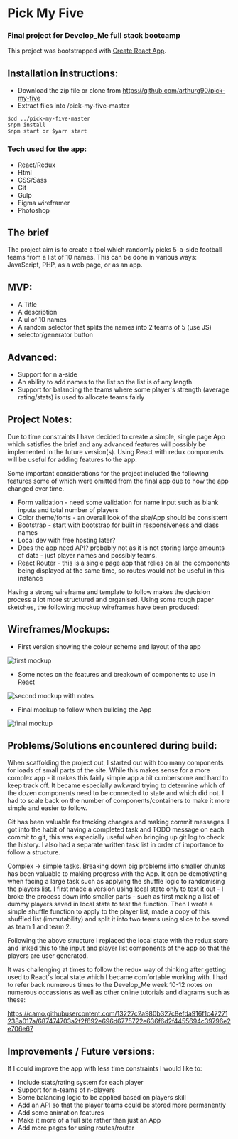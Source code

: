 # Pick My Five
### Final project for Develop_Me full stack bootcamp

This project was bootstrapped with [Create React App](https://github.com/facebookincubator/create-react-app).

## Installation instructions:
- Download the zip file or clone from https://github.com/arthurg90/pick-my-five
- Extract files into /pick-my-five-master

``` shell
$cd ../pick-my-five-master
$npm install
$npm start or $yarn start
```

### Tech used for the app:
- React/Redux
- Html
- CSS/Sass
- Git
- Gulp
- Figma wireframer
- Photoshop

## The brief

The project aim is to create a tool which randomly picks 5-a-side football teams from a list of 10 names. This can be done in various ways: JavaScript, PHP, as a web page, or as an app.

## MVP:
- A Title
- A description
- A ul of 10 names
- A random selector that splits the names into 2 teams of 5 (use JS)
- selector/generator button

## Advanced:

- Support for n a-side
- An ability to add names to the list so the list is of any length
- Support for balancing the teams where some player's strength (average rating/stats) is used to allocate teams fairly


## Project Notes:

Due to time constraints I have decided to create a simple, single page App which satisfies the brief and any advanced features will possibly be implemented in the future version(s). Using React with redux components will be useful for adding features to the app.

Some important considerations for the project included the following features some of which were omitted from the final app due to how the app changed over time.

- Form validation - need some validation for name input such as blank inputs and total number of players
- Color theme/fonts - an overall look of the site/App should be consistent
- Bootstrap - start with bootstrap for built in responsiveness and class names
- Local dev with free hosting later?
- Does the app need API? probably not as it is not storing large amounts of data - just player names and possibly teams.
- React Router - this is a single page app that relies on all the components being displayed at the same time, so routes would not be useful in this instance

Having a strong wireframe and template to follow makes the decision process a lot more structured and organised. Using some rough paper sketches, the following mockup wireframes have been produced:

## Wireframes/Mockups:
- First version showing the colour scheme and layout of the app

![first mockup](./notes-wireframes/mockup.jpg)

- Some notes on the features and breakown of components to use in React

![second mockup with notes](./notes-wireframes/mockup2.jpg)

- Final mockup to follow when building the App

![final mockup](./notes-wireframes/mockup3.jpg)

## Problems/Solutions encountered during build:

When scaffolding the project out, I started out with too many components for loads of small parts of the site. While this makes sense for a more complex app - it makes this fairly simple app a bit cumbersome and hard to keep track off. It became especially awkward trying to determine which of the dozen components need to be connected to state and which did not. I had to scale back on the number of components/containers to make it more simple and easier to follow.

Git has been valuable for tracking changes and making commit messages. I got into the habit of having a completed task and TODO message on each commit to git, this was especially useful when bringing up git log to check the history. I also had a separate written task list in order of importance to follow a structure.

Complex -> simple tasks. Breaking down big problems into smaller chunks has been valuable to making progress with the App. It can be demotivating when facing a large task such as applying the shuffle logic to randomising the players list. I first made a version using local state only to test it out - I broke the process down into smaller parts - such as first making a list of dummy players saved in local state to test the function. Then I wrote a simple shuffle function to apply to the player list, made a copy of this shuffled list (immutability) and split it into two teams using slice to be saved as team 1 and team 2.

Following the above structure I replaced the local state with the redux store and linked this to the input and player list components of the app so that the players are user generated.

It was challenging at times to follow the redux way of thinking after getting used to React's local state which I became comfortable working with. I had to refer back numerous times to the Develop_Me week 10-12 notes on numerous occassions as well as other online tutorials and diagrams such as these:

https://camo.githubusercontent.com/13227c2a980b327c8efda916f1c47271238a017a/687474703a2f2f692e696d6775722e636f6d2f4455694c39796e2e706e67

## Improvements / Future versions:

If I could improve the app with less time constraints I would like to:

- Include stats/rating system for each player
- Support for n-teams of n-players
- Some balancing logic to be applied based on players skill
- Add an API so that the player teams could be stored more permanently
- Add some animation features
- Make it more of a full site rather than just an App
- Add more pages for using routes/router
